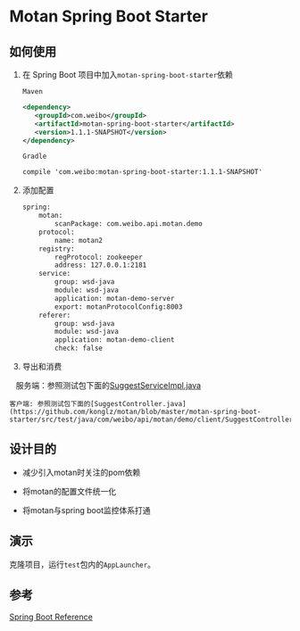 # Motan Spring Boot Starter

## 如何使用
1. 在 Spring Boot 项目中加入```motan-spring-boot-starter```依赖

    ```Maven```
    ```xml
    <dependency>
       <groupId>com.weibo</groupId>
       <artifactId>motan-spring-boot-starter</artifactId>
       <version>1.1.1-SNAPSHOT</version>
    </dependency>
    ```
    ```Gradle```
    ```xml
    compile 'com.weibo:motan-spring-boot-starter:1.1.1-SNAPSHOT'
    ```
2. 添加配置
    
    ```xml
    spring:
        motan:
            scanPackage: com.weibo.api.motan.demo
        protocol:
            name: motan2
        registry:
            regProtocol: zookeeper
            address: 127.0.0.1:2181
        service:
            group: wsd-java
            module: wsd-java
            application: motan-demo-server
            export: motanProtocolConfig:8003
        referer:
            group: wsd-java
            module: wsd-java
            application: motan-demo-client
            check: false
 
 3. 导出和消费
 
    服务端：参照测试包下面的[SuggestServiceImpl.java](https://github.com/konglz/motan/blob/master/motan-spring-boot-starter/src/test/java/com/weibo/api/motan/demo/server/SuggestServiceImpl.java)
 
    客户端: 参照测试包下面的[SuggestController.java](https://github.com/konglz/motan/blob/master/motan-spring-boot-starter/src/test/java/com/weibo/api/motan/demo/client/SuggestController.java)

## 设计目的

* 减少引入motan时关注的pom依赖

* 将motan的配置文件统一化

* 将motan与spring boot监控体系打通

## 演示
克隆项目，运行```test```包内的```AppLauncher```。

## 参考

[Spring Boot Reference](http://docs.spring.io/spring-boot/docs/current/reference/htmlsingle/)
